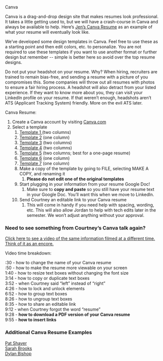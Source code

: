 Canva

Canva is a drag-and-drop design site that makes resumes look professional. It takes a little getting used to, but we will have a crash-course in Canva and always be available to help. Here’s [Jen’s Canva Resume](https://drive.google.com/file/d/1gEqKarUx9is0_Yawc-qwTZWvrLrk3BHh/view?usp=sharing) as an example of what your resume will eventually look like. 

We’ve developed some design templates in Canva. Feel free to use these as a starting point and then edit colors, etc. to personalize. You are not required to use these templates if you want to use another format or further design but remember -- simple is better here so avoid over the top resume designs. 

Do not put your headshot on your resume. Why? When hiring, recruiters are trained to remain bias-free, and sending a resume with a picture of you compromises this. Some companies will throw out all resumes with photos to ensure a fair hiring process. A headshot will also detract from your listed experience. If they want to know more about you, they can visit your LinkedIn profile on your resume. If that weren’t enough, headshots aren’t ATS (Applicant Tracking System) friendly. More on the evil ATS later. 

Canva Resume:

1. Create a Canva account by visiting [Canva.com](http://canva.com) 
2. Select a template
   1. [Template 1](https://www.canva.com/design/DAEUSMJyYTo/share/preview?token=g0qIuvb7OI6YGGZGPaSZgA&role=EDITOR&utm_content=DAEUSMJyYTo&utm_campaign=designshare&utm_medium=link&utm_source=sharebutton)[ ](https://www.canva.com/design/DAERoEeyhQw/share/preview?token=5JRcyOLqkJAlcKfzsaCSAA&role=EDITOR&utm_content=DAERoEeyhQw&utm_campaign=designshare&utm_medium=link&utm_source=sharebutton) (two columns)
   2.  [Template 2](https://www.canva.com/design/DAESqk0ANTI/share/preview?token=6Db_Tr7tkAnBtA17SAZpLQ&role=EDITOR&utm_content=DAESqk0ANTI&utm_campaign=designshare&utm_medium=link&utm_source=sharebutton) (one column)
   3. [Template 3](https://www.canva.com/design/DAERuhfk2zU/share/preview?token=bAshcZ6o5RGWT39Z-AN4Mw&role=EDITOR&utm_content=DAERuhfk2zU&utm_campaign=designshare&utm_medium=link&utm_source=sharebutton) (two columns) 
   4. [Template 4](https://www.canva.com/design/DAEVjv0Of_g/share/preview?token=ORR4aCbWHnhGAw9LDY1VgA&role=EDITOR&utm_content=DAEVjv0Of_g&utm_campaign=designshare&utm_medium=link&utm_source=sharebutton) (two columns) 
   5. [Template 5](https://www.canva.com/design/DAESSTooHxA/share/preview?token=XV1UL1RD2GSUS-bGmZzBQg&role=EDITOR&utm_content=DAESSTooHxA&utm_campaign=designshare&utm_medium=link&utm_source=sharebutton) (two columns; best for a one-page resume) 
   6. [Template 6](https://www.canva.com/design/DAEten5fs8M/share/preview?token=7AajeUQnHTBu0j7RiKSV-g&role=EDITOR&utm_content=DAEten5fs8M&utm_campaign=designshare&utm_medium=link&utm_source=sharebutton) (one column) 
   7. [Template 7](https://www.canva.com/design/DAEteltW-8M/share/preview?token=MqZ2_p04xPgmsJnL3xUKLg&role=EDITOR&utm_content=DAEteltW-8M&utm_campaign=designshare&utm_medium=link&utm_source=sharebutton) (one column) 
   8. Make a copy of the template by going to FILE, selecting MAKE A COPY, and renaming it 
      1. **Please do not edit one of the original templates** 
   9. Start plugging in your information from your resume Google Doc! 
      1. Make sure to **copy and paste** so you still have your resume text in your Google Doc. You’ll want this when we move to LinkedIn.
   10. Send Courtney an editable link to your Canva resume
       1. This will come in handy if you need help with spacing, wording, etc. This will also allow Jordan to help with tech edits later in the semester. We won’t adjust anything without your approval. 

### Need to see something from Courtney’s Canva talk again?

[Click here to see a video of the same information filmed at a different time. Think of it as an encore. ](https://drive.google.com/file/d/1UplTXcF5jamuDr3_dt7qD7CR9CL-N_kb/view?usp=sharing)

Video time breakdown:

:30 - how to change the name of your Canva resume <br/>:50 - how to make the resume more viewable on your screen <br/>1:40 - how to resize text boxes without changing the font size <br/>3:14 - how to copy or duplicate text boxes <br/>3:52 - when Courtney said “left” instead of “right” <br/>4:26 - how to lock and unlock elements <br/>6:52 - how to group text boxes <br/>8:26 - how to ungroup text boxes<br/>8:35 - how to share an editable link <br/>9:12 - when Courtney forgot the word “resume” <br/>9:28 - **how to download a PDF version of your Canva resume**<br/>9:55 - **how to insert links** 

### Additional Canva Resume Examples

[Pat Shaver](https://drive.google.com/file/d/1H3TpLjoAAcKjryTtbOQgjmQNTvnMj5Du/view) <br/>[Sarah Brooks ](https://drive.google.com/file/d/1iNf3hLalEBsB_MZqsskxWhzLfhhJppvb/view) <br/>[Dylan Bishop ](https://drive.google.com/file/d/1hCYbJ7Tyrm7WsTiRrqbTF5otwEpqb88X/view)